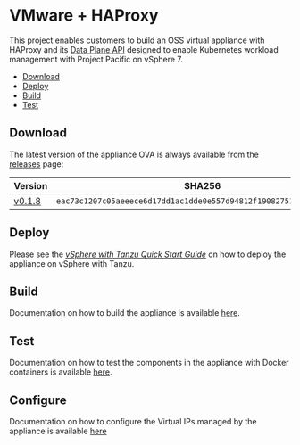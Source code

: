 # VMware + HAProxy

This project enables customers to build an OSS virtual appliance with HAProxy and its [Data Plane API](https://www.haproxy.com/documentation/dataplaneapi/latest) designed to enable Kubernetes workload management with Project Pacific on vSphere 7.

* [Download](#download)
* [Deploy](#deploy)
* [Build](#build)
* [Test](#test)

## Download

The latest version of the appliance OVA is always available from the [releases](https://github.com/haproxytech/vmware-haproxy/releases) page:

| Version | SHA256 |
|---|---|
| [v0.1.8](https://cdn.haproxy.com/download/haproxy/vsphere/ova/vmware-haproxy-v0.1.8.ova) | `eac73c1207c05aeeece6d17dd1ac1dde0e557d94812f19082751cfb6925ad082` |

## Deploy

Please see the [_vSphere with Tanzu Quick Start Guide_](https://core.vmware.com/resource/vsphere-tanzu-quick-start-guide) on how to deploy the appliance on vSphere with Tanzu.

## Build

Documentation on how to build the appliance is available [here](./docs/how-to-build-ova.md).

## Test

Documentation on how to test the components in the appliance with Docker containers is available [here](./docs/how-to-container.md).

## Configure

Documentation on how to configure the Virtual IPs managed by the appliance is available [here](./docs/virtual-ip-config.md)